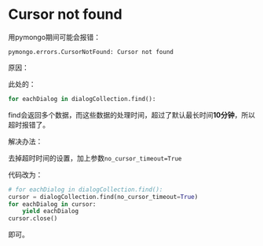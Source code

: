 # Cursor not found

用pymongo期间可能会报错：

`pymongo.errors.CursorNotFound: Cursor not found`

原因：

此处的：

```python
for eachDialog in dialogCollection.find():
```

find会返回多个数据，而这些数据的处理时间，超过了默认最长时间**10分钟**，所以超时报错了。

解决办法：

去掉超时时间的设置，加上参数`no_cursor_timeout=True`

代码改为：

```python
# for eachDialog in dialogCollection.find():
cursor = dialogCollection.find(no_cursor_timeout=True)
for eachDialog in cursor:
    yield eachDialog
cursor.close()
```

即可。
